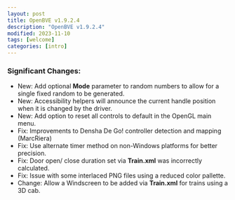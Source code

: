 ```yaml
---
layout: post
title: OpenBVE v1.9.2.4
description: "OpenBVE v1.9.2.4"
modified: 2023-11-10
tags: [welcome]
categories: [intro]
---
```


### Significant Changes:
* New: Add optional **Mode** parameter to random numbers to allow for a single fixed random to be generated.
* New: Accessibility helpers will announce the current handle position when it is changed by the driver.
* New: Add option to reset all controls to default in the OpenGL main menu.
* Fix: Improvements to Densha De Go! controller detection and mapping (MarcRiera)
* Fix: Use alternate timer method on non-Windows platforms for better precision.
* Fix: Door open/ close duration set via **Train.xml** was incorrectly calculated.
* Fix: Issue with some interlaced PNG files using a reduced color pallette.
* Change: Allow a Windscreen to be added via **Train.xml** for trains using a 3D cab.